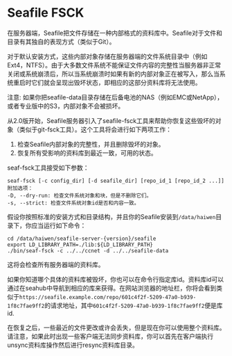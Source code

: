 # Seafile FSCK

在服务器端，Seafile把文件存储在一种内部格式的资料库中。Seafile对于文件和目录有其独自的表现方式（类似于Git）。

对于默认安装方式，这些内部对象存储在服务器端的文件系统目录中（例如Ext4，NTFS）。由于大多数文件系统不能保证文件内容的完整性当服务器非正常关闭或系统崩溃后，所以当系统崩溃时如果有新的内部对象正在被写入，那么当系统重启时它们就会呈现出毁坏状态，即相应的这部分资料库将无法使用。

注意: 如果你把seafile-data目录存储在后备电池的NAS（例如EMC或NetApp），或者专业版中的S3，内部对象不会被损坏。

从2.0版开始，Seafile服务器引入了seafile-fsck工具来帮助你恢复这些毁坏的对象（类似于git-fsck工具）。这个工具将会进行如下两项工作：

1. 检查Seafile内部对象的完整性，并且删除毁坏的对象。
2. 恢复所有受影响的资料库到最近一致，可用的状态。

seaf-fsck工具接受如下参数：

```
seaf-fsck [-c config_dir] [-d seafile_dir] [repo_id_1 [repo_id_2 ...]]
附加选项：
-D, --dry-run: 检查文件系统对象和块，但是不删除它们。
-s, --strict: 检查文件系统对象id是否和内容一致。
```

假设你按照标准的安装方式和目录结构，并且你的Seafile安装到`/data/haiwen`目录下，你应当运行如下命令：

```
cd /data/haiwen/seafile-server-{version}/seafile
export LD_LIBRARY_PATH=./lib:${LD_LIBRARY_PATH}
./bin/seaf-fsck -c ../../ccnet -d ../../seafile-data
```

这将会检查所有服务器端的资料库。

如果你知道哪个具体的资料库被毁坏，你也可以在命令行指定库id。资料库id可以通过在seahub中导航到相应的库来获得。在网站浏览器的地址栏，你将会看到类似于`https://seafile.example.com/repo/601c4f2f-5209-47a0-b939-1f8c7fae9ff2`的请求地址，其中`601c4f2f-5209-47a0-b939-1f8c7fae9ff2`便是库id.

在恢复之后，一些最近的文件更改或许会丢失，但是现在你可以使用整个资料库。请注意，如果此时出现一些客户端无法同步资料库，你可以首先在客户端执行unsync资料库操作然后进行resync资料库目录。
